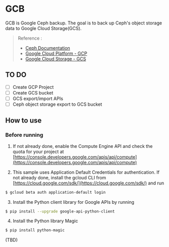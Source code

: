 # GCB
GCB is Google Ceph backup. The goal is to back up Ceph's object storage data to Google Cloud Storage(GCS).

> Reference :
> * [Ceph Documentation](http://docs.ceph.com/docs/master/)
> * [Google Cloud Platform - GCP](https://cloud.google.com/products/)
> * [Google Cloud Storage - GCS](https://cloud.google.com/storage/)

## TO DO
- [ ] Create GCP Project
- [ ] Create GCS bucket
- [ ] GCS export/import APIs
- [ ] Ceph object storage export to GCS bucket

## How to use

### Before running
1. If not already done, enable the Compute Engine API and check the quota for your project at [https://console.developers.google.com/apis/api/compute](https://console.developers.google.com/apis/api/compute)

2. This sample uses Application Default Credentials for authentication. If not already done, install the gcloud CLI from [https://cloud.google.com/sdk/](https://cloud.google.com/sdk/) and run
```sh
$ gcloud beta auth application-default login
```

3. Install the Python client library for Google APIs by running
```sh
$ pip install --upgrade google-api-python-client
```

4. Install the Python library Magic
```sh
$ pip install python-magic
```

(TBD)
